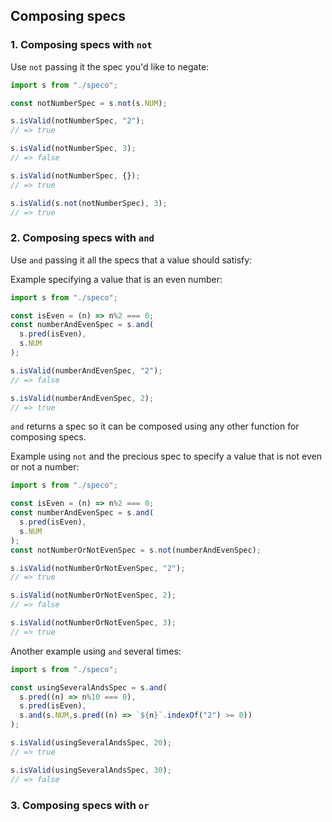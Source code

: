 ## Composing specs

### 1. Composing specs with `not`

Use `not` passing it the spec you'd like to negate:

```js
import s from "./speco";

const notNumberSpec = s.not(s.NUM);

s.isValid(notNumberSpec, "2");
// => true

s.isValid(notNumberSpec, 3);
// => false

s.isValid(notNumberSpec, {});
// => true

s.isValid(s.not(notNumberSpec), 3);
// => true
```

### 2. Composing specs with `and`
Use `and` passing it all the specs that a value should satisfy:

Example specifying a value that is an even number:

```js
import s from "./speco";

const isEven = (n) => n%2 === 0;
const numberAndEvenSpec = s.and(
  s.pred(isEven), 
  s.NUM
);

s.isValid(numberAndEvenSpec, "2");
// => false

s.isValid(numberAndEvenSpec, 2);
// => true
```

`and` returns a spec so it can be composed using any other function for composing specs.

Example using `not` and the precious spec to specify a value that is not even or not a number:

```js
import s from "./speco";

const isEven = (n) => n%2 === 0;
const numberAndEvenSpec = s.and(
  s.pred(isEven), 
  s.NUM
);
const notNumberOrNotEvenSpec = s.not(numberAndEvenSpec);

s.isValid(notNumberOrNotEvenSpec, "2");
// => true

s.isValid(notNumberOrNotEvenSpec, 2);
// => false

s.isValid(notNumberOrNotEvenSpec, 3);
// => true
```

Another example using `and` several times:

```js
import s from "./speco";

const usingSeveralAndsSpec = s.and(
  s.pred((n) => n%10 === 0),
  s.pred(isEven), 
  s.and(s.NUM,s.pred((n) => `${n}`.indexOf("2") >= 0))
);

s.isValid(usingSeveralAndsSpec, 20);
// => true

s.isValid(usingSeveralAndsSpec, 30);
// => false
```

### 3. Composing specs with `or`